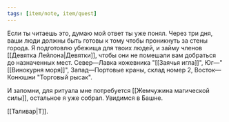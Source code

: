 ```yaml
---
tags: [item/note, item/quest]
---
```


Если ты читаешь это, думаю мой ответ ты уже понял. Через три дня, ваши люди должны быть готовы к тому чтобы проникнуть за стены города. Я подготовлю убежища для твоих людей, и займу членов [[Девятка Лейлона|Девятки]], чтобы они не помешали вам добраться до назначенных мест. Север—Лавка кожевника "[[Заячья игла]]", Юг—"[[Винокурня моря]]", Запад—Портовые краны, склад номер 2, Восток—Конюшни "Торговый рысак".

И запомни, для ритуала мне потребуется [[Жемчужина магической силы]], остальное я уже собрал. Увидимся в Башне.

[[Таливар|T]].
